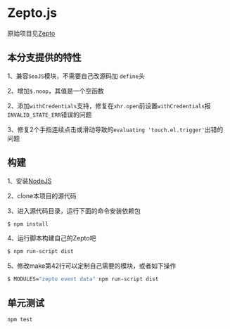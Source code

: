 # Zepto.js

原始项目见[Zepto](https://github.com/madrobby/zepto)

## 本分支提供的特性

1、兼容`SeaJS`模块，不需要自己改源码加 `define`头

2、增加`$.noop`，其值是一个空函数

2、添加`withCredentials`支持，修复在`xhr.open`前设置`withCredentials`报`INVALID_STATE_ERR`错误的问题

3、修复2个手指连续点击或滑动导致的`evaluating 'touch.el.trigger'`出错的问题

## 构建

1、安装[NodeJS](http://nodejs.org/)

2、clone本项目的源代码

3、进入源代码目录，运行下面的命令安装依赖包

~~~ sh
$ npm install
~~~

4、运行脚本构建自己的Zepto吧

~~~ sh
$ npm run-script dist
~~~

5、修改make第42行可以定制自己需要的模块，或者如下操作

~~~ sh
$ MODULES="zepto event data" npm run-script dist
~~~

## 单元测试

~~~ sh
npm test
~~~
